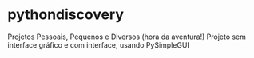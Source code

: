 # pythondiscovery
Projetos Pessoais, Pequenos e Diversos (hora da aventura!)
Projeto sem interface gráfico e com interface, usando PySimpleGUI
